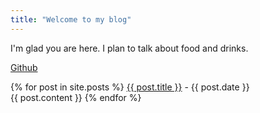 ```yaml
---
title: "Welcome to my blog"
---
```


I'm glad you are here. I plan to talk about food and drinks.

[Github](http://github.com)

{% for post in site.posts %}
  [{{ post.title }}](http://github.com/) - {{ post.date }}\
  {{ post.content }}
{% endfor %}
